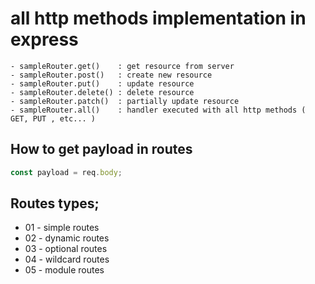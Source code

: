 # all http methods implementation in express
    
    - sampleRouter.get()    : get resource from server
    - sampleRouter.post()   : create new resource
    - sampleRouter.put()    : update resource
    - sampleRouter.delete() : delete resource
    - sampleRouter.patch()  : partially update resource
    - sampleRouter.all()    : handler executed with all http methods ( GET, PUT , etc... )
    

## How to get payload in routes

```javascript
const payload = req.body;
```

## Routes types;

- 01 - simple routes
- 02 - dynamic routes
- 03 - optional routes
- 04 - wildcard routes
- 05 - module routes

